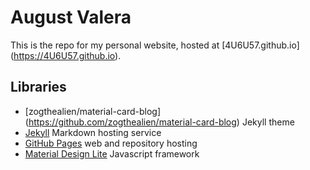 # August Valera
This is the repo for my personal website, hosted at [4U6U57.github.io]
(https://4U6U57.github.io).

## Libraries
* [zogthealien/material-card-blog]
(https://github.com/zogthealien/material-card-blog) Jekyll theme
* [Jekyll](http://jekyllrb.com) Markdown hosting service
* [GitHub Pages](http://pages.github.com) web and repository hosting
* [Material Design Lite](http://getmdl.io) Javascript framework
